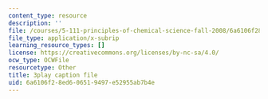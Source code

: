 ```yaml
---
content_type: resource
description: ''
file: /courses/5-111-principles-of-chemical-science-fall-2008/6a6106f28ed606519497e52955ab7b4e_l_oKZG_PqlA.srt
file_type: application/x-subrip
learning_resource_types: []
license: https://creativecommons.org/licenses/by-nc-sa/4.0/
ocw_type: OCWFile
resourcetype: Other
title: 3play caption file
uid: 6a6106f2-8ed6-0651-9497-e52955ab7b4e
---
```

